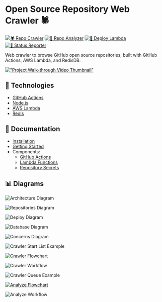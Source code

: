# Open Source Repository Web Crawler 🕷

[![🕷️ Repo Crawler](https://github.com/spencerlepine/open-source-crawler/actions/workflows/repo-crawler.yml/badge.svg?branch=main)](https://github.com/spencerlepine/open-source-crawler/actions/workflows/repo-crawler.yml) [![🧐 Repo Analyzer](https://github.com/spencerlepine/open-source-crawler/actions/workflows/repo-analyzer.yml/badge.svg?branch=main)](https://github.com/spencerlepine/open-source-crawler/actions/workflows/repo-analyzer.yml) [![🚀 Deploy Lambda](https://github.com/spencerlepine/open-source-crawler/actions/workflows/deply-lambda.yml/badge.svg?branch=main)](https://github.com/spencerlepine/open-source-crawler/actions/workflows/deply-lambda.yml) [![📝 Status Reporter](https://github.com/spencerlepine/open-source-crawler/actions/workflows/status-reporter.yml/badge.svg?branch=main)](https://github.com/spencerlepine/open-source-crawler/actions/workflows/status-reporter.yml)

Web crawler to browse GitHub open source repositories, built with GitHub Actions, AWS Lambda, and RedisDB.

[!["Project Walk-through Video Thumbnail"](./docs/images/readme-thumbnail.png)](https://www.youtube.com/channel/UCBL6vAHJZqUlyJp-rcFU55Q)


## 🧰 Technologies
- [GitHub Actions](https://github.com/features/actions)
- [Node.js](https://nodejs.org/en)
- [AWS Lambda](https://aws.amazon.com/lambda/)
- [Redis](https://redis.io/)

## 📄 Documentation

- [Installation](docs/installation.md)
- [Getting Started](docs/getting-started.md)
- Components:
  - [GitHub Actions](docs/actions.md)
  - [Lambda Functions](docs/lambda.md)
  - [Repository Secrets](docs/secrets.yml)

## 📊 Diagrams

![Architecture Diagram](./docs/images/architecture.png)

![Repositories Diagram](./docs/images/repositories-diagram.png)

![Deploy Diagram](./docs/images/deploy-diagram.png)

![Database Diagram](./docs/images/database-diagram.png)

![Concerns Diagram](./docs/images/concerns.png)

![Crawler Start List Example](./docs/images/crawler-start-list.png)

[![Crawler Flowchart](./docs/images/crawl-flowchart.png)](https://lucid.app/lucidchart/925ad38a-d164-4034-a4a0-22d597ddddb4/edit?invitationId=inv_d8842df8-7a6a-489d-9435-456aac29975c#)

![Crawler Workflow](./docs/images/crawl-workflow.png)

![Crawler Queue Example](./docs/images/url-queue-example.png)

[![Analyze Flowchart](./docs/images/analyze-flowchart.png)](https://lucid.app/lucidchart/a50e19b9-94d8-40d8-a879-0b79fd790d7b/edit?invitationId=inv_1bfc44f5-3683-4870-b9c9-643dc327df9e#)

![Analyze Workflow](./docs/images/analyze-workflow.png)
